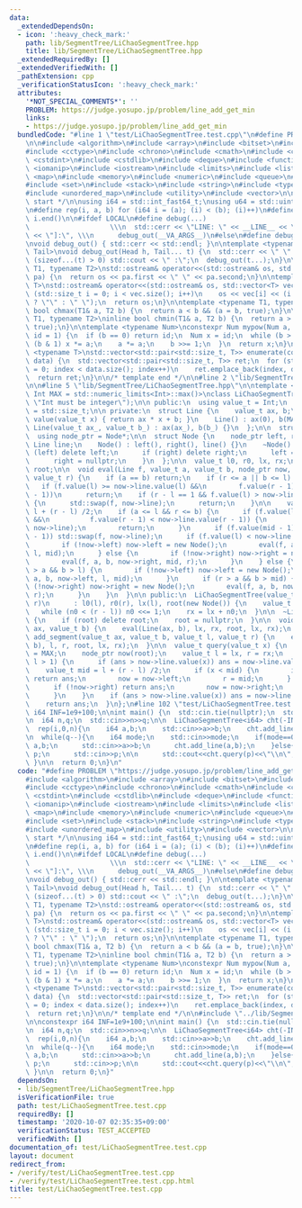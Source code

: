```yaml
---
data:
  _extendedDependsOn:
  - icon: ':heavy_check_mark:'
    path: lib/SegmentTree/LiChaoSegmentTree.hpp
    title: lib/SegmentTree/LiChaoSegmentTree.hpp
  _extendedRequiredBy: []
  _extendedVerifiedWith: []
  _pathExtension: cpp
  _verificationStatusIcon: ':heavy_check_mark:'
  attributes:
    '*NOT_SPECIAL_COMMENTS*': ''
    PROBLEM: https://judge.yosupo.jp/problem/line_add_get_min
    links:
    - https://judge.yosupo.jp/problem/line_add_get_min
  bundledCode: "#line 1 \"test/LiChaoSegmentTree.test.cpp\"\n#define PROBLEM \"https://judge.yosupo.jp/problem/line_add_get_min\"\
    \n\n#include <algorithm>\n#include <array>\n#include <bitset>\n#include <cassert>\n\
    #include <cctype>\n#include <chrono>\n#include <cmath>\n#include <complex>\n#include\
    \ <cstdint>\n#include <cstdlib>\n#include <deque>\n#include <functional>\n#include\
    \ <iomanip>\n#include <iostream>\n#include <limits>\n#include <list>\n#include\
    \ <map>\n#include <memory>\n#include <numeric>\n#include <queue>\n#include <random>\n\
    #include <set>\n#include <stack>\n#include <string>\n#include <type_traits>\n\
    #include <unordered_map>\n#include <utility>\n#include <vector>\n\n/* template\
    \ start */\n\nusing i64 = std::int_fast64_t;\nusing u64 = std::uint_fast64_t;\n\
    \n#define rep(i, a, b) for (i64 i = (a); (i) < (b); (i)++)\n#define all(i) i.begin(),\
    \ i.end()\n\n#ifdef LOCAL\n#define debug(...)                                \
    \                    \\\n  std::cerr << \"LINE: \" << __LINE__ << \"  [\" << #__VA_ARGS__\
    \ << \"]:\", \\\n      debug_out(__VA_ARGS__)\n#else\n#define debug(...)\n#endif\n\
    \nvoid debug_out() { std::cerr << std::endl; }\n\ntemplate <typename Head, typename...\
    \ Tail>\nvoid debug_out(Head h, Tail... t) {\n  std::cerr << \" \" << h;\n  if\
    \ (sizeof...(t) > 0) std::cout << \" :\";\n  debug_out(t...);\n}\n\ntemplate <typename\
    \ T1, typename T2>\nstd::ostream& operator<<(std::ostream& os, std::pair<T1, T2>\
    \ pa) {\n  return os << pa.first << \" \" << pa.second;\n}\n\ntemplate <typename\
    \ T>\nstd::ostream& operator<<(std::ostream& os, std::vector<T> vec) {\n  for\
    \ (std::size_t i = 0; i < vec.size(); i++)\n    os << vec[i] << (i + 1 == vec.size()\
    \ ? \"\" : \" \");\n  return os;\n}\n\ntemplate <typename T1, typename T2>\ninline\
    \ bool chmax(T1& a, T2 b) {\n  return a < b && (a = b, true);\n}\n\ntemplate <typename\
    \ T1, typename T2>\ninline bool chmin(T1& a, T2 b) {\n  return a > b && (a = b,\
    \ true);\n}\n\ntemplate <typename Num>\nconstexpr Num mypow(Num a, u64 b, Num\
    \ id = 1) {\n  if (b == 0) return id;\n  Num x = id;\n  while (b > 0) {\n    if\
    \ (b & 1) x *= a;\n    a *= a;\n    b >>= 1;\n  }\n  return x;\n}\n\ntemplate\
    \ <typename T>\nstd::vector<std::pair<std::size_t, T>> enumerate(const std::vector<T>&\
    \ data) {\n  std::vector<std::pair<std::size_t, T>> ret;\n  for (std::size_t index\
    \ = 0; index < data.size(); index++)\n    ret.emplace_back(index, data[index]);\n\
    \  return ret;\n}\n\n/* template end */\n\n#line 2 \"lib/SegmentTree/LiChaoSegmentTree.hpp\"\
    \n\n#line 5 \"lib/SegmentTree/LiChaoSegmentTree.hpp\"\n\ntemplate <typename Int,\
    \ Int MAX = std::numeric_limits<Int>::max()>\nclass LiChaoSegmentTree {\n  static_assert(std::is_integral_v<Int>,\
    \ \"Int must be integer\");\n\n public:\n  using value_t = Int;\n  using size_t\
    \ = std::size_t;\n\n private:\n  struct Line {\n    value_t ax, b;\n    value_t\
    \ value(value_t x) { return ax * x + b; }\n    Line() : ax(0), b(MAX) {}\n   \
    \ Line(value_t ax_, value_t b_) : ax(ax_), b(b_) {}\n  };\n\n  struct Node;\n\
    \  using node_ptr = Node*;\n\n  struct Node {\n    node_ptr left, right;\n   \
    \ Line line;\n    Node() : left(), right(), line() {}\n    ~Node() {\n      if\
    \ (left) delete left;\n      if (right) delete right;\n      left = nullptr;\n\
    \      right = nullptr;\n    }\n  };\n\n  value_t l0, r0, lx, rx;\n  node_ptr\
    \ root;\n\n  void eval(Line f, value_t a, value_t b, node_ptr now, value_t l,\
    \ value_t r) {\n    if (a == b) return;\n    if (r <= a || b <= l) return;\n \
    \   if (f.value(l) >= now->line.value(l) &&\n        f.value(r - 1) >= now->line.value(r\
    \ - 1))\n      return;\n    if (r - l == 1 && f.value(l) > now->line.value(l))\
    \ {\n      std::swap(f, now->line);\n      return;\n    }\n\n    value_t mid =\
    \ l + (r - l) /2;\n    if (a <= l && r <= b) {\n      if (f.value(l) < now->line.value(l)\
    \ &&\n          f.value(r - 1) < now->line.value(r - 1)) {\n        std::swap(f,\
    \ now->line);\n        return;\n      }\n      if (f.value(mid - 1) < now->line.value(mid\
    \ - 1)) std::swap(f, now->line);\n      if (f.value(l) < now->line.value(l)) {\n\
    \        if (!now->left) now->left = new Node();\n        eval(f, a, b, now->left,\
    \ l, mid);\n      } else {\n        if (!now->right) now->right = new Node();\n\
    \        eval(f, a, b, now->right, mid, r);\n      }\n    } else {\n      if (mid\
    \ > a && b > l) {\n        if (!now->left) now->left = new Node();\n        eval(f,\
    \ a, b, now->left, l, mid);\n      }\n      if (r > a && b > mid) {\n        if\
    \ (!now->right) now->right = new Node();\n        eval(f, a, b, now->right, mid,\
    \ r);\n      }\n    }\n  }\n\n public:\n  LiChaoSegmentTree(value_t l, value_t\
    \ r)\n      : l0(l), r0(r), lx(l), root(new Node()) {\n    value_t n0 = 1;\n \
    \   while (n0 < (r - l)) n0 <<= 1;\n    rx = lx + n0;\n  }\n\n  ~LiChaoSegmentTree()\
    \ {\n    if (root) delete root;\n    root = nullptr;\n  }\n\n  void add_line(value_t\
    \ ax, value_t b) {\n    eval(Line(ax, b), lx, rx, root, lx, rx);\n  }\n\n  void\
    \ add_segment(value_t ax, value_t b, value_t l, value_t r) {\n    eval(Line(ax,\
    \ b), l, r, root, lx, rx);\n  }\n\n  value_t query(value_t x) {\n    value_t ans\
    \ = MAX;\n    node_ptr now(root);\n    value_t l = lx, r = rx;\n    while (r -\
    \ l > 1) {\n      if (ans > now->line.value(x)) ans = now->line.value(x);\n  \
    \    value_t mid = l + (r - l) /2;\n      if (x < mid) {\n        if (!now->left)\
    \ return ans;\n        now = now->left;\n        r = mid;\n      } else {\n  \
    \      if (!now->right) return ans;\n        now = now->right;\n        l = mid;\n\
    \      }\n    }\n    if (ans > now->line.value(x)) ans = now->line.value(x);\n\
    \    return ans;\n  }\n};\n#line 102 \"test/LiChaoSegmentTree.test.cpp\"\n\nconstexpr\
    \ i64 INF=1e9+100;\n\nint main() {\n  std::cin.tie(nullptr);\n  std::ios::sync_with_stdio(false);\n\
    \n  i64 n,q;\n  std::cin>>n>>q;\n\n  LiChaoSegmentTree<i64> cht(-INF,INF);\n\n\
    \  rep(i,0,n){\n    i64 a,b;\n    std::cin>>a>>b;\n    cht.add_line(a,b);\n  }\n\
    \n  while(q--){\n    i64 mode;\n    std::cin>>mode;\n    if(mode==0){\n      i64\
    \ a,b;\n      std::cin>>a>>b;\n      cht.add_line(a,b);\n    }else{\n      i64\
    \ p;\n      std::cin>>p;\n\n      std::cout<<cht.query(p)<<\"\\n\";\n    }\n \
    \ }\n\n  return 0;\n}\n"
  code: "#define PROBLEM \"https://judge.yosupo.jp/problem/line_add_get_min\"\n\n\
    #include <algorithm>\n#include <array>\n#include <bitset>\n#include <cassert>\n\
    #include <cctype>\n#include <chrono>\n#include <cmath>\n#include <complex>\n#include\
    \ <cstdint>\n#include <cstdlib>\n#include <deque>\n#include <functional>\n#include\
    \ <iomanip>\n#include <iostream>\n#include <limits>\n#include <list>\n#include\
    \ <map>\n#include <memory>\n#include <numeric>\n#include <queue>\n#include <random>\n\
    #include <set>\n#include <stack>\n#include <string>\n#include <type_traits>\n\
    #include <unordered_map>\n#include <utility>\n#include <vector>\n\n/* template\
    \ start */\n\nusing i64 = std::int_fast64_t;\nusing u64 = std::uint_fast64_t;\n\
    \n#define rep(i, a, b) for (i64 i = (a); (i) < (b); (i)++)\n#define all(i) i.begin(),\
    \ i.end()\n\n#ifdef LOCAL\n#define debug(...)                                \
    \                    \\\n  std::cerr << \"LINE: \" << __LINE__ << \"  [\" << #__VA_ARGS__\
    \ << \"]:\", \\\n      debug_out(__VA_ARGS__)\n#else\n#define debug(...)\n#endif\n\
    \nvoid debug_out() { std::cerr << std::endl; }\n\ntemplate <typename Head, typename...\
    \ Tail>\nvoid debug_out(Head h, Tail... t) {\n  std::cerr << \" \" << h;\n  if\
    \ (sizeof...(t) > 0) std::cout << \" :\";\n  debug_out(t...);\n}\n\ntemplate <typename\
    \ T1, typename T2>\nstd::ostream& operator<<(std::ostream& os, std::pair<T1, T2>\
    \ pa) {\n  return os << pa.first << \" \" << pa.second;\n}\n\ntemplate <typename\
    \ T>\nstd::ostream& operator<<(std::ostream& os, std::vector<T> vec) {\n  for\
    \ (std::size_t i = 0; i < vec.size(); i++)\n    os << vec[i] << (i + 1 == vec.size()\
    \ ? \"\" : \" \");\n  return os;\n}\n\ntemplate <typename T1, typename T2>\ninline\
    \ bool chmax(T1& a, T2 b) {\n  return a < b && (a = b, true);\n}\n\ntemplate <typename\
    \ T1, typename T2>\ninline bool chmin(T1& a, T2 b) {\n  return a > b && (a = b,\
    \ true);\n}\n\ntemplate <typename Num>\nconstexpr Num mypow(Num a, u64 b, Num\
    \ id = 1) {\n  if (b == 0) return id;\n  Num x = id;\n  while (b > 0) {\n    if\
    \ (b & 1) x *= a;\n    a *= a;\n    b >>= 1;\n  }\n  return x;\n}\n\ntemplate\
    \ <typename T>\nstd::vector<std::pair<std::size_t, T>> enumerate(const std::vector<T>&\
    \ data) {\n  std::vector<std::pair<std::size_t, T>> ret;\n  for (std::size_t index\
    \ = 0; index < data.size(); index++)\n    ret.emplace_back(index, data[index]);\n\
    \  return ret;\n}\n\n/* template end */\n\n#include \"../lib/SegmentTree/LiChaoSegmentTree.hpp\"\
    \n\nconstexpr i64 INF=1e9+100;\n\nint main() {\n  std::cin.tie(nullptr);\n  std::ios::sync_with_stdio(false);\n\
    \n  i64 n,q;\n  std::cin>>n>>q;\n\n  LiChaoSegmentTree<i64> cht(-INF,INF);\n\n\
    \  rep(i,0,n){\n    i64 a,b;\n    std::cin>>a>>b;\n    cht.add_line(a,b);\n  }\n\
    \n  while(q--){\n    i64 mode;\n    std::cin>>mode;\n    if(mode==0){\n      i64\
    \ a,b;\n      std::cin>>a>>b;\n      cht.add_line(a,b);\n    }else{\n      i64\
    \ p;\n      std::cin>>p;\n\n      std::cout<<cht.query(p)<<\"\\n\";\n    }\n \
    \ }\n\n  return 0;\n}"
  dependsOn:
  - lib/SegmentTree/LiChaoSegmentTree.hpp
  isVerificationFile: true
  path: test/LiChaoSegmentTree.test.cpp
  requiredBy: []
  timestamp: '2020-10-07 02:35:35+09:00'
  verificationStatus: TEST_ACCEPTED
  verifiedWith: []
documentation_of: test/LiChaoSegmentTree.test.cpp
layout: document
redirect_from:
- /verify/test/LiChaoSegmentTree.test.cpp
- /verify/test/LiChaoSegmentTree.test.cpp.html
title: test/LiChaoSegmentTree.test.cpp
---
```

